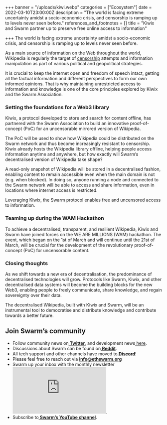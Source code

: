 +++
banner = "/uploads/kiwi.webp"
categories = ["Ecosystem"]
date = 2022-03-10T23:00:00Z
description = "The world is facing extreme uncertainty amidst a socio-economic crisis, and censorship is ramping up to levels never seen before."
references_and_footnotes = []
title = "Kiwix and Swarm partner up to preserve free online access to information"

+++
The world is facing extreme uncertainty amidst a socio-economic crisis, and censorship is ramping up to levels never seen before.

As a main source of information on the Web throughout the world, Wikipedia is regularly the target of [censorship](https://en.wikipedia.org/wiki/Censorship_of_Wikipedia) attempts and information manipulation as part of various political and geopolitical strategies.

It is crucial to keep the internet open and freedom of speech intact, getting all the factual information and different perspectives to form our own informed opinions. That is why maintaining unrestricted access to information and knowledge is one of the core principles explored by Kiwix and the Swarm Association.

### **Setting the foundations for a Web3 library**

Kiwix, a protocol developed to store and search for content offline, has partnered with the Swarm Association to build an innovative proof-of-concept (PoC) for an uncensorable mirrored version of Wikipedia.

The PoC will be used to show how Wikipedia could be distributed on the Swarm network and thus become increasingly resistant to censorship. Kiwix already hosts the Wikipedia library offline, helping people access information anytime and anywhere, but how exactly will Swarm’s decentralised version of Wikipedia take shape?

A read-only snapshot of Wikipedia will be stored in a decentralised fashion, enabling content to remain accessible even when the main domain is not (e.g. when blocked). In doing so, anyone running a node and connected to the Swarm network will be able to access and share information, even in locations where internet access is restricted.

Leveraging Kiwix, the Swarm protocol enables free and uncensored access to information.

### **Teaming up during the WAM Hackathon**

To achieve a decentralised, transparent, and resilient Wikipedia, Kiwix and Swarm have joined forces on the WE ARE MILLIONS (WAM) hackathon. The event, which began on the 1st of March and will continue until the 21st of March, will be crucial for the development of the revolutionary proof-of-concept (PoC) for uncensorable content.

### **Closing thoughts**

As we shift towards a new era of decentralisation, the predominance of decentralised technologies will grow. Protocols like Swarm, Kiwix, and other decentralised data systems will become the building blocks for the new Web3, enabling people to freely communicate, share knowledge, and regain sovereignty over their data.

The decentralised Wikipedia, built with Kiwix and Swarm, will be an instrumental tool to democratise and distribute knowledge and contribute towards a better future.

## Join Swarm’s community

* Follow community news on[ **Twitter**](https://twitter.com/ethswarmhive), and development news[ here](https://twitter.com/ethswarm).
* Discussions about Swarm can be found on[ **Reddit**](https://www.reddit.com/r/ethswarm/).
* All tech support and other channels have moved to[ **Discord**](https://discord.gg/wdghaQsGq5)!
* Please feel free to reach out via **info@ethswarm.org**
* Swarm up your inbox with the monthly newsletter![ **Subscribe here**](https://www.ethswarm.org/newsletter.html).
* Subscribe to[ **Swarm’s YouTube channel**](https://www.youtube.com/channel/UCu6ywn9MTqdREuE6xuRkskA/videos).
